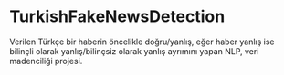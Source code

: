 # TurkishFakeNewsDetection
Verilen Türkçe bir haberin öncelikle doğru/yanlış, eğer haber yanlış ise bilinçli olarak yanlış/bilinçsiz olarak yanlış ayrımını yapan NLP, veri madenciliği projesi.
